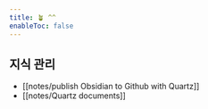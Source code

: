```yaml
---
title: 🪴 ^^
enableToc: false
---
```


## 지식 관리

- [[notes/publish Obsidian to Github with Quartz]]
- [[notes/Quartz documents]]


